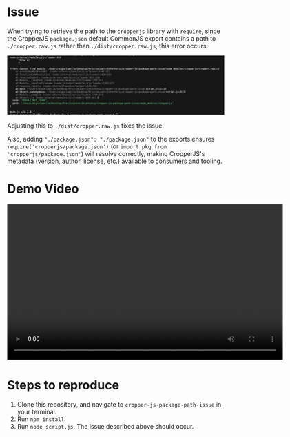 # Issue

When trying to retrieve the path to the `cropperjs` library with `require`, since the CropperJS `package.json` default CommonJS export contains a path to `./cropper.raw.js` rather than `./dist/cropper.raw.js`, this error occurs:

<!-- Display the PNG as an image -->
![CropperJS raw-JS error screenshot](./assets/cropper-raw-js.png)

Adjusting this to `./dist/cropper.raw.js` fixes the issue.

Also, adding `"./package.json": "./package.json"` to the exports ensures `require('cropperjs/package.json')` (or `import pkg from 'cropperjs/package.json'`) will resolve correctly, making CropperJS's metadata (version, author, license, etc.) available to consumers and tooling.

# Demo Video

<!-- Embed the MP4 as a video with controls -->
<video controls width="640" height="360">
  <source src="./assets/demo.mp4" type="video/mp4">
  Your browser does not support the video tag.
</video>

# Steps to reproduce
1. Clone this repository, and navigate to `cropper-js-package-path-issue` in your terminal.
2. Run `npm install`.
3. Run `node script.js`. The issue described above should occur.